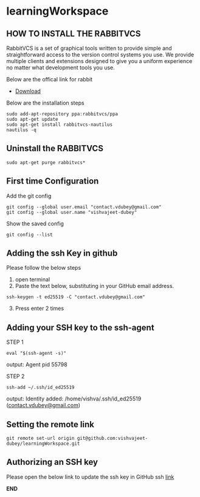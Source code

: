 # learningWorkspace

HOW TO INSTALL THE RABBITVCS
------------------------------
RabbitVCS is a set of graphical tools written to provide simple and straightforward access to the version control systems you use. We provide multiple clients and extensions designed to give you a uniform experience no matter what development tools you use. 



Below are the offical link for rabbit
* [Download](http://wiki.rabbitvcs.org/wiki/install/ubuntu)


Below are the installation steps<br>
```
sudo add-apt-repository ppa:rabbitvcs/ppa
sudo apt-get update
sudo apt-get install rabbitvcs-nautilus
nautilus -q
```


Uninstall the RABBITVCS
------------------------------
```
sudo apt-get purge rabbitvcs*
```


First time Configuration
------------------------------
Add the git config 
```
git config --global user.email "contact.vdubey@gmail.com"
git config --global user.name "vishvajeet-dubey"
```

Show the saved config
```
git config --list
```



Adding the ssh Key in github
------------------------------
Please follow the below steps 
1. open terminal
2. Paste the text below, substituting in your GitHub email address.
```
ssh-keygen -t ed25519 -C "contact.vdubey@gmail.com"
```
3. Press enter 2 times 



Adding your SSH key to the ssh-agent
------------------------------

STEP 1
```
eval "$(ssh-agent -s)"
```
output: Agent pid 55798

STEP 2
```
ssh-add ~/.ssh/id_ed25519
```
output: Identity added: /home/vishva/.ssh/id_ed25519 (contact.vdubey@gmail.com)



Setting the remote link
------------------------------
```
git remote set-url origin git@github.com:vishvajeet-dubey/learningWorkspace.git
```


Authorizing an SSH key
----------------------------
Please open the below link to update the ssh key in GitHub ssh
[link](https://docs.github.com/en/enterprise-cloud@latest/authentication/authenticating-with-saml-single-sign-on/authorizing-an-ssh-key-for-use-with-saml-single-sign-on)


**END**